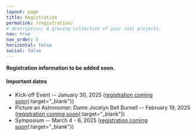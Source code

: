 ```yaml
---
layout: page
title: Registration
permalink: /registration/
# description: A growing collection of your cool projects.
nav: true
nav_order: 5
horizontal: false
social: false
---
```


**Registration information to be added soon.**

#### Important dates
- Kick-off Event -- January 30, 2025 ([registration coming soon](){:target="_blank"})
- Picture an Astronomer: Dame Jocelyn Bell Burnell -- February 19, 2025 ([registration coming soon](){:target="_blank"})
- Symposium -- March 4 - 6, 2025 ([registration coming soon](){:target="_blank"})